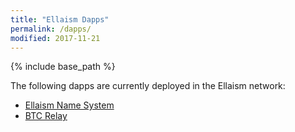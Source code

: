 ```yaml
---
title: "Ellaism Dapps"
permalink: /dapps/
modified: 2017-11-21
---
```


{% include base_path %}

The following dapps are currently deployed in the Ellaism network:

* [Ellaism Name System](https://ens.ellaism.org/)
* [BTC Relay](http://ellaism.org/btcrelay/)
